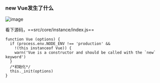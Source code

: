 ### new Vue发生了什么
![image](https://image-static.segmentfault.com/281/898/2818982161-5b63ba1e4092b)

看下源码，==src/core/instance/index.js==


```
function Vue (options) {
  if (process.env.NODE_ENV !== 'production' &&
    !(this instanceof Vue)) {
    warn('Vue is a constructor and should be called with the `new` keyword')
  }
  /*初始化*/
  this._init(options)
}
```